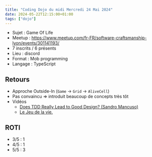 ```yaml
---
title: "Coding Dojo du midi Mercredi 24 Mai 2024"
date: 2024-05-22T12:15:00+01:00
tags: ["dojo"]
---
```


- Sujet : Game Of Life
- Meetup : https://www.meetup.com/fr-FR/software-craftsmanship-lyon/events/301141193/
- 7 inscrits / 6 présents
- Lieu : discord
- Format : Mob programming
- Langage : TypeScript

## Retours

- Approche Outside-In (`Game` -> `Grid` -> `AliveCell`)
- Pas convaincu => introduit beaucoup de concepts très tôt
- Vidéos
  - [Does TDD Really Lead to Good Design? (Sandro Mancuso)](https://www.youtube.com/watch?v=KyFVA4Spcgg)
  - [Le Jeu de la vie.](https://www.youtube.com/watch?v=eMn43As24Bo)

## ROTI

- 3/5 : 1
- 4/5 : 1
- 5/5 : 3
